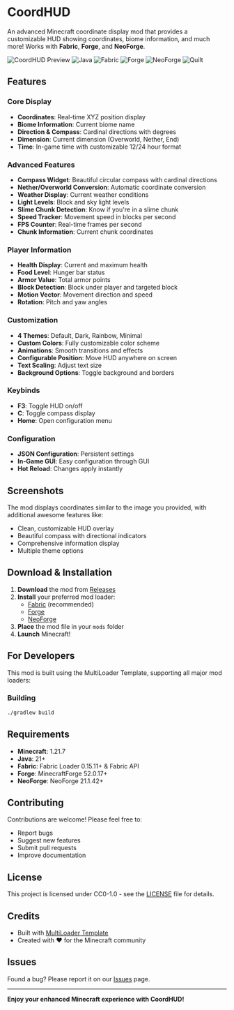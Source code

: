 # CoordHUD

An advanced Minecraft coordinate display mod that provides a customizable HUD showing coordinates, biome information, and much more! Works with **Fabric**, **Forge**, and **NeoForge**.

![CoordHUD Preview](https://img.shields.io/badge/Minecraft-1.21.7-green) ![Java](https://img.shields.io/badge/Java-21-orange) ![Fabric](https://img.shields.io/badge/Fabric-✓-blue) ![Forge](https://img.shields.io/badge/Forge-✓-red) ![NeoForge](https://img.shields.io/badge/NeoForge-✓-orange) ![Quilt](https://img.shields.io/badge/Quilt-✓-purple)


## Features

### **Core Display**
- **Coordinates**: Real-time XYZ position display
- **Biome Information**: Current biome name
- **Direction & Compass**: Cardinal directions with degrees
- **Dimension**: Current dimension (Overworld, Nether, End)
- **Time**: In-game time with customizable 12/24 hour format

### **Advanced Features**
- **Compass Widget**: Beautiful circular compass with cardinal directions
- **Nether/Overworld Conversion**: Automatic coordinate conversion
- **Weather Display**: Current weather conditions
- **Light Levels**: Block and sky light levels
- **Slime Chunk Detection**: Know if you're in a slime chunk
- **Speed Tracker**: Movement speed in blocks per second
- **FPS Counter**: Real-time frames per second
- **Chunk Information**: Current chunk coordinates

### **Player Information**
- **Health Display**: Current and maximum health
- **Food Level**: Hunger bar status
- **Armor Value**: Total armor points
- **Block Detection**: Block under player and targeted block
- **Motion Vector**: Movement direction and speed
- **Rotation**: Pitch and yaw angles

### **Customization**
- **4 Themes**: Default, Dark, Rainbow, Minimal
- **Custom Colors**: Fully customizable color scheme
- **Animations**: Smooth transitions and effects
- **Configurable Position**: Move HUD anywhere on screen
- **Text Scaling**: Adjust text size
- **Background Options**: Toggle background and borders

### **Keybinds**
- **F3**: Toggle HUD on/off
- **C**: Toggle compass display
- **Home**: Open configuration menu

### **Configuration**
- **JSON Configuration**: Persistent settings
- **In-Game GUI**: Easy configuration through GUI
- **Hot Reload**: Changes apply instantly

## **Screenshots**

The mod displays coordinates similar to the image you provided, with additional awesome features like:
- Clean, customizable HUD overlay
- Beautiful compass with directional indicators
- Comprehensive information display
- Multiple theme options

##  **Download & Installation**

1. **Download** the mod from [Releases](https://github.com/Hiba550/CoordHUD/releases)
2. **Install** your preferred mod loader:
   - [Fabric](https://fabricmc.net/use/) (recommended)
   - [Forge](https://files.minecraftforge.net/)
   - [NeoForge](https://neoforged.net/)
3. **Place** the mod file in your `mods` folder
4. **Launch** Minecraft!

## **For Developers**

This mod is built using the MultiLoader Template, supporting all major mod loaders:

### Building
```bash
./gradlew build
```

## **Requirements**

- **Minecraft**: 1.21.7
- **Java**: 21+
- **Fabric**: Fabric Loader 0.15.11+ & Fabric API
- **Forge**: MinecraftForge 52.0.17+
- **NeoForge**: NeoForge 21.1.42+

## **Contributing**

Contributions are welcome! Please feel free to:
- Report bugs
- Suggest new features
- Submit pull requests
- Improve documentation

## **License**

This project is licensed under CC0-1.0 - see the [LICENSE](LICENSE) file for details.

## **Credits**

- Built with [MultiLoader Template](https://github.com/jaredlll08/MultiLoader-Template)
- Created with ❤️ for the Minecraft community

## **Issues**

Found a bug? Please report it on our [Issues](https://github.com/Hiba550/CoordHUD/issues) page.

---

**Enjoy your enhanced Minecraft experience with CoordHUD!** 

